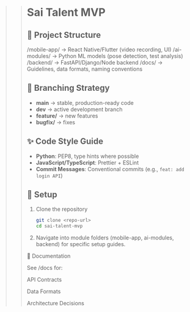 ﻿>> # Sai Talent MVP
>>
>> ## 📂 Project Structure
>>
>> /mobile-app/ → React Native/Flutter (video recording, UI)
>> /ai-modules/ → Python ML models (pose detection, test analysis)
>> /backend/ → FastAPI/Django/Node backend
>> /docs/ → Guidelines, data formats, naming conventions
>> ## 🌿 Branching Strategy
>> - **main** → stable, production-ready code
>> - **dev** → active development branch
>> - **feature/** → new features
>> - **bugfix/** → fixes
>>
>> ## ✨ Code Style Guide
>> - **Python**: PEP8, type hints where possible
>> - **JavaScript/TypeScript**: Prettier + ESLint
>> - **Commit Messages**: Conventional commits (e.g., `feat: add login API`)
>>
>> ## 🚀 Setup
>> 1. Clone the repository
>>    ```bash
>>    git clone <repo-url>
>>    cd sai-talent-mvp
>> 2. Navigate into module folders (mobile-app, ai-modules, backend) for specific setup guides.
>>
>> 📖 Documentation
>>
>> See /docs
>>  for:
>>
>> API Contracts
>>
>> Data Formats
>>
>> Architecture Decisions 

